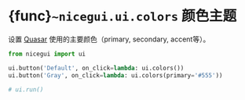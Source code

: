 # {func}`~nicegui.ui.colors` 颜色主题

设置 [Quasar](https://quasar.dev/) 使用的主要颜色（primary, secondary, accent等）。

```python
from nicegui import ui

ui.button('Default', on_click=lambda: ui.colors())
ui.button('Gray', on_click=lambda: ui.colors(primary='#555'))

# ui.run()
```
